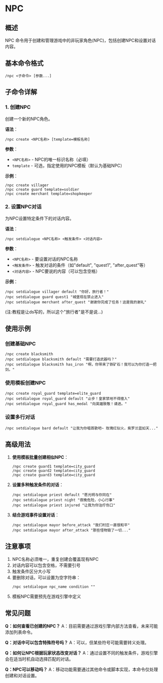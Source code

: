 # NPC

## 概述

NPC 命令用于创建和管理游戏中的非玩家角色(NPC)，包括创建NPC和设置对话内容。

## 基本命令格式

```
/npc <子命令> [参数...]
```

## 子命令详解

### 1. 创建NPC

创建一个新的NPC角色。

**语法**：
```
/npc create <NPC名称> [template=模板名称]
```

**参数**：
- `<NPC名称>` - NPC的唯一标识名称（必填）
- `template` - 可选，指定使用的NPC模板（默认为基础NPC）

**示例**：
```
/npc create villager
/npc create guard template=soldier
/npc create merchant template=shopkeeper
```

### 2. 设置NPC对话

为NPC设置特定条件下的对话内容。

**语法**：
```
/npc setdialogue <NPC名称> <触发条件> <对话内容>
```

**参数**：
- `<NPC名称>` - 要设置对话的NPC名称
- `<触发条件>` - 触发对话的条件（如"default", "quest1", "after_quest"等）
- `<对话内容>` - NPC要说的内容（可以包含空格）

**示例**：
```
/npc setdialogue villager default "你好，旅行者！"
/npc setdialogue guard quest1 "城堡现在禁止进入"
/npc setdialogue merchant after_quest "谢谢你完成了任务！这是我的谢礼"
```
(注:教程是让ds写的，所以这个"旅行者"是不是说...)

## 使用示例

### 创建基础NPC
```
/npc create blacksmith
/npc setdialogue blacksmith default "需要打造武器吗？"
/npc setdialogue blacksmith has_iron "啊，你带来了铁矿石！我可以为你打造一把剑。"
```

### 使用模板创建NPC
```
/npc create royal_guard template=elite_guard
/npc setdialogue royal_guard default "止步！皇家禁地不得擅入"
/npc setdialogue royal_guard has_medal "向英雄致敬！请进。"
```

### 设置多行对话
```
/npc setdialogue bard default "让我为你唱首歌吧~ 玫瑰红似火，紫罗兰蓝如天..."
```

## 高级用法

1. **使用模板批量创建相似NPC**：
   ```
   /npc create guard1 template=city_guard
   /npc create guard2 template=city_guard
   /npc create guard3 template=city_guard
   ```

2. **设置多种触发条件的对话**：
   ```
   /npc setdialogue priest default "愿光明与你同在"
   /npc setdialogue priest night "夜晚危险，小心行事"
   /npc setdialogue priest injured "让我为你治疗伤口"
   ```

3. **结合游戏事件设置对话**：
   ```
   /npc setdialogue mayor before_attack "我们村庄一直很和平"
   /npc setdialogue mayor after_attack "那些怪物毁了一切..."
   ```

## 注意事项

1. NPC名称必须唯一，重复创建会覆盖现有NPC
2. 对话内容可以包含空格，不需要引号
3. 触发条件区分大小写
4. 要删除对话，可以设置为空字符串：
   ```
   /npc setdialogue npc_name condition ""
   ```
5. 模板NPC需要预先在游戏引擎中定义

## 常见问题

**Q：如何查看已创建的NPC？**
A：目前需要通过游戏引擎内部方法查看，未来可能添加列表命令。

**Q：对话中可以包含特殊符号吗？**
A：可以，但某些符号可能需要转义处理。

**Q：如何让NPC根据玩家状态改变对话？**
A：通过设置不同的触发条件，游戏引擎会在适当时机自动选择匹配的对话。

**Q：NPC可以移动吗？**
A：移动功能需要通过其他命令或脚本实现，本命令仅处理创建和对话设置。
